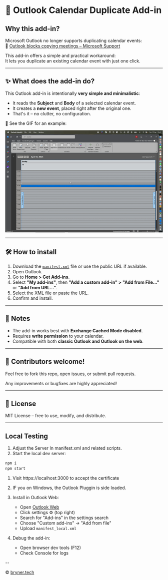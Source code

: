 # 📅 Outlook Calendar Duplicate Add-in

## Why this add-in?

Microsoft Outlook no longer supports duplicating calendar events:  
🔗 [Outlook blocks copying meetings – Microsoft Support](https://support.microsoft.com/en-us/office/outlook-blocks-copying-meetings-with-copying-meetings-is-not-supported-4baaa023-2199-4833-b7ac-d9f0715d50f1)

This add-in offers a simple and practical workaround:  
It lets you duplicate an existing calendar event with just one click.

---

## ✨ What does the add-in do?

This Outlook add-in is intentionally **very simple and minimalistic**:

- It reads the **Subject** and **Body** of a selected calendar event.
- It creates a **new event**, placed right after the original one.
- That's it – no clutter, no configuration.

📸 See the GIF for an example:

![til](./doc/Demo.gif)

---

## 🛠️ How to install

1. Download the [`manifest.xml`](https://raw.githubusercontent.com/Bry-Tech/dublicate-outlook-addin/refs/heads/main/manifest.xml?token=GHSAT0AAAAAAC5R5MALMFKX6FXXRIOVOR7SZ73PLKQ) file or use the public URL if available.
2. Open Outlook.
3. Go to **Home > Get Add-ins**.
4. Select **"My add-ins"**, then **"Add a custom add-in" > "Add from File..."** or **"Add from URL..."**.
5. Select the XML file or paste the URL.
6. Confirm and install.

---

## 📝 Notes

- The add-in works best with **Exchange Cached Mode disabled**.
- Requires **write permission** to your calendar.
- Compatible with both **classic Outlook and Outlook on the web**.

---

## 🤝 Contributors welcome!

Feel free to fork this repo, open issues, or submit pull requests.

Any improvements or bugfixes are highly appreciated!

---

## 📄 License

MIT License – free to use, modify, and distribute.

---
## Local Testing

1. Adjust the Server In manifest.xml and related scripts.
2. Start the local dev server:
```bash
npm i
npm start
```

1. Visit https://localhost:3000 to accept the certificate
2. IF you on Windows, the Outlook Pluggin is side loaded.

3. Install in Outlook Web:
   - Open [Outlook Web](https://aka.ms/olksideload)
   - Click settings ⚙️ (top right)
   - Search for "Add-ins" in the settings search
   - Choose "Custom add-ins" → "Add from file"
   - Upload `manifest_local.xml`

4. Debug the add-in:
   - Open browser dev tools (F12)
   - Check Console for logs


--

© [bryner.tech](https://www.bryner.tech)